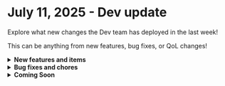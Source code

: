 # July 11, 2025 - Dev update

Explore what new changes the Dev team has deployed in the last week!

This can be anything from new features, bug fixes, or QoL changes!

<details>

<summary><strong>New features and items</strong></summary>

* **Engine**
  * Improved workflow nudging functionality to automatically restart delayed executions, enhancing reliability and reducing manual intervention.

</details>

<details>

<summary><strong>Bug fixes and chores</strong></summary>

* **Crates**
  * Fixed an issue causing Markdown syntax to appear incorrectly in crate card views and search results.
  * Custom integrations are now correctly excluded from Crate Marketplace searches when filtering by integration type.
* **Database**
  * Tags are now correctly removed when their associated organization is deleted, maintaining database integrity.
* **Engine**
  * Resolved pagination issues affecting device counts in the Auvik integration.
  * Ensured database settings are properly passed during engine initialization.
  * Updated Faststream dependencies to align with the latest internal package versions.

</details>

<details>

<summary><strong>Coming Soon</strong></summary>

* DropSuite integration
* BVoIP integration

</details>
